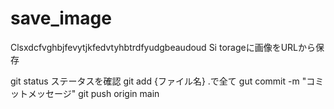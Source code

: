 # save_image
Clsxdcfvghbjfevytjkfedvtyhbtrdfyudgbeaudoud Si
torageに画像をURLから保存

git status
ステータスを確認
git add {ファイル名} .で全て
gut commit -m "コミットメッセージ"
git push origin main
```